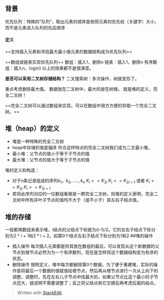 ## 背景
优先队列：特殊的“队列”，取出元素的顺序是依照元素的优先权（关键字）大小，而不是元素进入队列的先后顺序
#### 定义
==支持插入元素和寻找最大最小值元素的数据结构成为优先队列==

==数组或链表实现优先队列==
数组：插入1，删除n
链表：插入1，删除n
有序数组：插入n，log(n)
以上的效果都不是很满意。

**是否可以采用二叉树存储结构？**
二叉搜索树：多次操作，树就变形了。

重点考虑删除最大值。
数据放在二叉树中，最大的放在树根。
就是堆的定义，完全二叉树！

==完全二叉树可以通过数组来实现，可以在数组中很方方便的存取一个完全二叉树。==

## 堆（heap）的定义
- 堆是一种特殊的完全二叉树
- heap中存储的值是偏序
符合这样特点的完全二叉树我们成为二叉最小堆。
- 最小堆：父节点的值小于等于子节点的值
- 最大堆：父节点的值大于等于子节点的值


堆的定义和构造：
- 对于n条记录组成的序列${k_1，k_2,.....,k_n}$
$K_i<=K_{2i}$
$K_i<=K_{2i+1}$
或者
$K_i>=K_{2i}$
$K_i>=K_{2i+1}$
- 若将此序列对应的一位数组看做是一颗完全二叉树，则堆的定义表明，完全二叉树中所有非叶子节点的值均不大于（或不小于）其左右子结点值。
## 堆的存储
一般都用数组来表示堆，i结点的父结点下标就为(i–1)/2。它的左右子结点下标分别为2 * i + 1和2 * i + 2。如第0个结点左右子结点下标分别为1和2
##堆的操作
- 插入操作
每次插入元素都是将其放在数组的最后，可以发现从这个新数据的父节点到根节点必然为为一个有序数列，现在是怎样将这个数据结构变为有序的状态。
- 删除操作
按照定义，堆中每次都删除第0个数据。为了便于重建堆，实际的操作是将最后一个数据的值赋值给根节点，然后再从根节点进行一次从上向下的调整，调整时，先在左右儿子节点中找最大的，如果父节点比这个最小的子节点还大，就说明不需要调整了；反之将父结点和它交换后再考虑后面的结点。









> Written with [StackEdit](https://stackedit.io/).
<!--stackedit_data:
eyJoaXN0b3J5IjpbMTc3OTA4Njk1Nl19
-->
